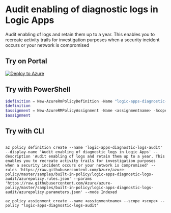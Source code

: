 # Audit enabling of diagnostic logs in Logic Apps

Audit enabling of logs and retain them up to a year. This enables you to recreate activity trails for investigation purposes when a security incident occurs or your network is compromised

## Try on Portal

[![Deploy to Azure](http://azuredeploy.net/deploybutton.png)](https://portal.azure.com/?feature.customportal=false&microsoft_azure_policy=true&microsoft_azure_policy_policyinsights=true&feature.microsoft_azure_security_policy=true&microsoft_azure_marketplace_policy=true#blade/Microsoft_Azure_Policy/CreatePolicyDefinitionBlade/uri/https%3A%2F%2Fraw.githubusercontent.com%2FAzure%2Fazure-policy%2Fmaster%2Fsamples%2Fbuilt-in-policy%2Flogic-apps-diagnostic-logs-audit%2Fazurepolicy.json)

## Try with PowerShell

````powershell
$definition = New-AzureRmPolicyDefinition -Name "logic-apps-diagnostic-logs-audit" -DisplayName "Audit enabling of diagnostic logs in Logic Apps" -description "Audit enabling of logs and retain them up to a year. This enables you to recreate activity trails for investigation purposes when a security incident occurs or your network is compromised" -Policy 'https://raw.githubusercontent.com/Azure/azure-policy/master/samples/built-in-policy/logic-apps-diagnostic-logs-audit/azurepolicy.rules.json' -Parameter 'https://raw.githubusercontent.com/Azure/azure-policy/master/samples/built-in-policy/logic-apps-diagnostic-logs-audit/azurepolicy.parameters.json' -Mode Indexed
$definition
$assignment = New-AzureRMPolicyAssignment -Name <assignmentname> -Scope <scope> -effect <effect> -requiredRetentionDays <requiredRetentionDays> -PolicyDefinition $definition
$assignment 
````

## Try with CLI

````cli

az policy definition create --name 'logic-apps-diagnostic-logs-audit' --display-name 'Audit enabling of diagnostic logs in Logic Apps' --description 'Audit enabling of logs and retain them up to a year. This enables you to recreate activity trails for investigation purposes when a security incident occurs or your network is compromised' --rules 'https://raw.githubusercontent.com/Azure/azure-policy/master/samples/built-in-policy/logic-apps-diagnostic-logs-audit/azurepolicy.rules.json' --params 'https://raw.githubusercontent.com/Azure/azure-policy/master/samples/built-in-policy/logic-apps-diagnostic-logs-audit/azurepolicy.parameters.json' --mode Indexed

az policy assignment create --name <assignmentname> --scope <scope> --policy "logic-apps-diagnostic-logs-audit" 

````
